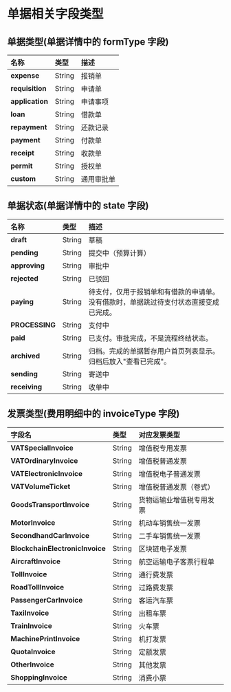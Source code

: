 # 单据相关字段类型

## 单据类型(单据详情中的 formType 字段)

| 名称 | 类型 | 描述 |
| :--- | :--- | :--- |
| **expense**     | String  | 报销单 |
| **requisition** | String  | 申请单 |
| **application** | String  | 申请事项 |
| **loan**        | String  | 借款单 |
| **repayment**   | String  | 还款记录 |
| **payment**     | String  | 付款单 |
| **receipt**     | String  | 收款单 |
| **permit**      | String  | 授权单 |
| **custom**      | String  | 通用审批单 |

## 单据状态(单据详情中的 state 字段)

| 名称 | 类型 | 描述 |
| :--- | :--- | :--- |
| **draft**      | String  | 草稿 |
| **pending**    | String  | 提交中（预算计算）|
| **approving**  | String  | 审批中 |
| **rejected**   | String  | 已驳回 |
| **paying**     | String  | 待支付，仅用于报销单和有借款的申请单。<br/>没有借款时，单据跳过待支付状态直接变成已完成。 |
| **PROCESSING** | String  | 支付中 |
| **paid**       | String  | 已支付。审批完成，不是流程终结状态。 |
| **archived**   | String  | 归档。完成的单据暂存用户首页列表显示。<br/>归档后放入"查看已完成"。 |
| **sending**    | String  | 寄送中 |
| **receiving**  | String  | 收单中 |

## 发票类型(费用明细中的 invoiceType 字段)

| 字段名 | 类型 | 对应发票类型 |
| :--- | :--- | :--- |
| **VATSpecialInvoice**     | String | 增值税专用发票 |
| **VATOrdinaryInvoice**    | String | 增值税普通发票 |
| **VATElectronicInvoice**  | String | 增值税电子普通发票  |
| **VATVolumeTicket**       | String | 增值税普通发票（卷式） |
| **GoodsTransportInvoice** | String | 货物运输业增值税专用发票 |
| **MotorInvoice**          | String | 机动车销售统一发票 |
| **SecondhandCarInvoice**  | String | 二手车销售统一发票 |
| **BlockchainElectronicInvoice** | String | 区块链电子发票 |
| **AircraftInvoice**       | String | 航空运输电子客票行程单 |
| **TollInvoice**           | String | 通行费发票 |
| **RoadTollInvoice**       | String | 过路费发票 |
| **PassengerCarInvoice**   | String | 客运汽车票 |
| **TaxiInvoice**           | String | 出租车票 |
| **TrainInvoice**          | String | 火车票 |
| **MachinePrintInvoice**   | String | 机打发票 |
| **QuotaInvoice**          | String | 定额发票 |
| **OtherInvoice**          | String | 其他发票 |
| **ShoppingInvoice**       | String | 消费小票 |






